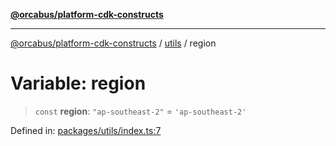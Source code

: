 [**@orcabus/platform-cdk-constructs**](../../../../README.md)

***

[@orcabus/platform-cdk-constructs](../../../../README.md) / [utils](../README.md) / region

# Variable: region

> `const` **region**: `"ap-southeast-2"` = `'ap-southeast-2'`

Defined in: [packages/utils/index.ts:7](https://github.com/OrcaBus/platform-cdk-constructs/blob/eb710b2f105d22a64c8abea3b2245773c2378377/packages/utils/index.ts#L7)
